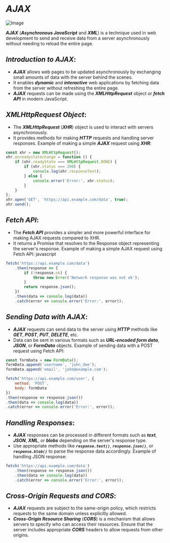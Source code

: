 # ***AJAX***
![Image](https://th.bing.com/th/id/OIP.U6kOfjT63TfwK5pkWr1bJQHaE8?rs=1&pid=ImgDetMain)

***AJAX*** (***Asynchronous JavaScript*** and ***XML***) is a technique used in web development to send and receive data from a server asynchronously without needing to reload the entire page. 

## ***Introduction to AJAX***:

- ***AJAX*** allows web pages to be updated asynchronously by exchanging small amounts of data with the server behind the scenes.
- It enables ***dynamic*** and ***interactive*** web applications by fetching data from the server without refreshing the entire page.
- ***AJAX*** requests can be made using the ***XMLHttpRequest*** object or ***fetch API*** in modern JavaScript.

## ***XMLHttpRequest Object***:

- The ***XMLHttpRequest*** (***XHR***) object is used to interact with servers asynchronously.
- It provides methods for making ***HTTP*** requests and handling server responses.
Example of making a simple ***AJAX*** request using ***XHR***:
```javascript
const xhr = new XMLHttpRequest();
xhr.onreadystatechange = function () {
    if (xhr.readyState === XMLHttpRequest.DONE) {
        if (xhr.status === 200) {
            console.log(xhr.responseText);
        } else {
            console.error('Error:', xhr.status);
        }
    }
};
xhr.open('GET', 'https://api.example.com/data', true);
xhr.send();
```

## ***Fetch API***:

- The ***Fetch API*** provides a simpler and more powerful interface for making AJAX requests compared to XHR.
- It returns a Promise that resolves to the Response object representing the server's response.
Example of making a simple AJAX request using Fetch API:
javascript
```javascript
fetch('https://api.example.com/data')
    .then(response => {
        if (!response.ok) {
            throw new Error('Network response was not ok');
        }
        return response.json();
    })
    .then(data => console.log(data))
    .catch(error => console.error('Error:', error));
```

## ***Sending Data with AJAX***:

- ***AJAX*** requests can send data to the server using ***HTTP*** methods like ***GET***, ***POST***, ***PUT***, ***DELETE***, etc.
- Data can be sent in various formats such as ***URL-encoded form data***, ***JSON***, or ***FormData*** objects.
Example of sending data with a POST request using Fetch API:
```javascript
const formData = new FormData();
formData.append('username', 'john_doe');
formData.append('email', 'john@example.com');

fetch('https://api.example.com/user', {
    method: 'POST',
    body: formData
})
.then(response => response.json())
.then(data => console.log(data))
.catch(error => console.error('Error:', error));
```

## ***Handling Responses***:

- ***AJAX*** responses can be processed in different formats such as ***text***, ***JSON***, ***XML***, or ***blobs*** depending on the server's response type.
- Use appropriate methods like ***`response.text()`***, ***`response.json()`***, or ***`response.blob()`*** to parse the response data accordingly.
Example of handling JSON response:
```javascript
fetch('https://api.example.com/data')
    .then(response => response.json())
    .then(data => console.log(data))
    .catch(error => console.error('Error:', error));
```

## ***Cross-Origin Requests and CORS***:

- ***AJAX*** requests are subject to the same-origin policy, which restricts requests to the same domain unless explicitly allowed.
- ***Cross-Origin Resource Sharing*** (***CORS***) is a mechanism that allows servers to specify who can access their resources.
Ensure that the server includes appropriate ***CORS*** headers to allow requests from other origins.
